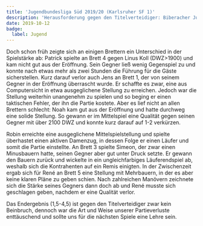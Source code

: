 ```yaml
---
title: 'Jugendbundesliga Süd 2019/20 (Karlsruher SF 1)'
description: 'Herausforderung gegen den Titelverteidiger: Biberacher Jugend zeigt Kampfgeist trotz Niederlage in der Jugendbundesliga Süd.'
date: 2019-10-12
badge:
  label: Jugend
---
```


Doch schon früh zeigte sich an einigen Brettern ein Unterschied in der Spielstärke ab: Patrick spielte an Brett 4 gegen Linus Koll (DWZ>1900) und kam nicht gut aus der Eröffnung. Sein Gegner ließ wenig Gegenspiel zu und konnte nach etwas mehr als zwei Stunden die Führung für die Gäste sicherstellen. Kurz darauf verlor auch Jens an Brett 1, der von seinem Gegner in der Eröffnung überrascht wurde. Er schaffte es zwar, eine aus Computersicht in etwa ausgeglichene Stellung zu erreichen. Jedoch war die Stellung weiterhin unangenehm zu spielen und so beging er einen taktischen Fehler, der ihn die Partie kostete. Aber es lief nicht an allen Brettern schlecht: Noah kam gut aus der Eröffnung und hatte durchweg eine solide Stellung. So gewann er im Mittelspiel eine Qualität gegen seinen Gegner mit über 2100 DWZ und konnte kurz darauf auf 1-2 verkürzen.

Robin erreichte eine ausgeglichene Mittelspielstellung und spielte überhastet einen aktiven Damenzug, in dessen Folge er einen Läufer und somit die Partie einstellte. An Brett 3 spielte Simeon, der zwar einen Minusbauern hatte, seinen Gegner aber gut unter Druck setzte. Er gewann den Bauern zurück und wickelte in ein ungleichfarbiges Läuferendspiel ab, weshalb sich die Kontrahenten auf ein Remis einigten. In der Zwischenzeit ergab sich für René an Brett 5 eine Stellung mit Mehrbauern, in der es aber keine klaren Pläne zu geben schien. Nach zahlreichen Manövern zeichnete sich die Stärke seines Gegners dann doch ab und René musste sich geschlagen geben, nachdem er eine Qualität verlor.

Das Endergebnis (1,5-4,5) ist gegen den Titelverteidiger zwar kein Beinbruch, dennoch war die Art und Weise unserer Partieverluste enttäuschend und sollte uns für die nächsten Spiele eine Lehre sein.
